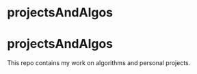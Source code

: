 # projectsAndAlgos
# projectsAndAlgos
This repo contains my work on algorithms and personal projects.